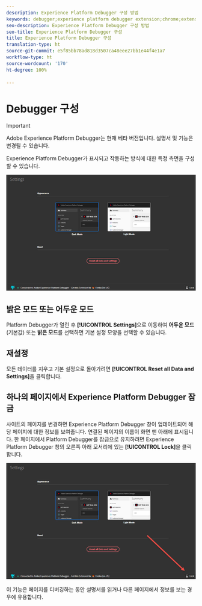 ```yaml
---
description: Experience Platform Debugger 구성 방법
keywords: debugger;experience platform debugger extension;chrome;extension;configure
seo-description: Experience Platform Debugger 구성 방법
seo-title: Experience Platform Debugger 구성
title: Experience Platform Debugger 구성
translation-type: ht
source-git-commit: e5f85bb78ad818d3507ca48eee27bb1e44f4e1a7
workflow-type: ht
source-wordcount: '170'
ht-degree: 100%

---
```



# Debugger 구성

>[!IMPORTANT]
>
>Adobe Experience Platform Debugger는 현재 베타 버전입니다. 설명서 및 기능은 변경될 수 있습니다.

Experience Platform Debugger가 표시되고 작동하는 방식에 대한 특정 측면을 구성할 수 있습니다.

![](assets/settings.jpg)

## 밝은 모드 또는 어두운 모드

Platform Debugger가 열린 후 **[!UICONTROL Settings]**&#x200B;으로 이동하여 **어두운 모드**(기본값) 또는 **밝은 모드**&#x200B;를 선택하면 기본 설정 모양을 선택할 수 있습니다.

## 재설정

모든 데이터를 지우고 기본 설정으로 돌아가려면 **[!UICONTROL Reset all Data and Settings]**&#x200B;을 클릭합니다.

## 하나의 페이지에서 Experience Platform Debugger 잠금

사이트의 페이지를 변경하면 Experience Platform Debugger 창이 업데이트되어 해당 페이지에 대한 정보를 보여줍니다. 연결된 페이지의 이름이 화면 맨 아래에 표시됩니다. 한 페이지에서 Platform Debugger를 잠금으로 유지하려면 Experience Platform Debugger 창의 오른쪽 아래 모서리에 있는 **[!UICONTROL Lock]**&#x200B;을 클릭합니다.

![](assets/lock.jpg)

이 기능은 페이지를 디버깅하는 동안 설명서를 읽거나 다른 페이지에서 정보를 보는 경우에 유용합니다.